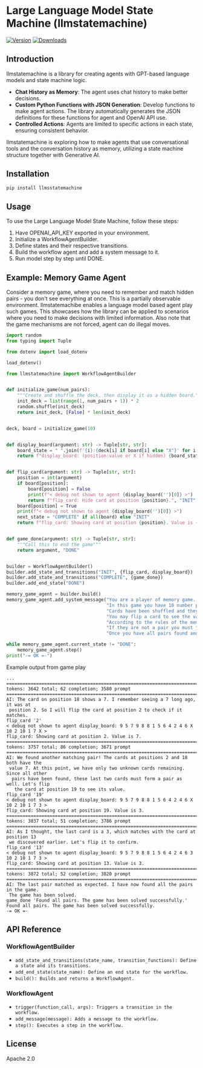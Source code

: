 # Large Language Model State Machine (llmstatemachine)

[![Version](https://img.shields.io/pypi/v/llmstatemachine.svg)](https://pypi.python.org/pypi/llmstatemachine)
[![Downloads](http://pepy.tech/badge/llmstatemachine)](http://pepy.tech/project/llmstatemachine)

## Introduction

llmstatemachine is a library for creating agents with GPT-based language models and state machine logic.


- **Chat History as Memory**: The agent uses chat history to make better decisions.
- **Custom Python Functions with JSON Generation**: Develop functions to make agent actions.
  The library automatically generates the JSON definitions for these functions for agent and OpenAI API use.
- **Controlled Actions**: Agents are limited to specific actions in each state, ensuring consistent behavior.


llmstatemachine is exploring how to make agents that use conversational tools and the conversation history as memory,
utilizing a state machine structure together with Generative AI.

## Installation
```bash
pip install llmsstatemachine
```

## Usage
To use the Large Language Model State Machine, follow these steps:

1. Have OPENAI_API_KEY exported in your environment.
2. Initialize a WorkflowAgentBuilder.
3. Define states and their respective transitions.
4. Build the workflow agent and add a system message to it.
5. Run model step by step until DONE.

## Example: Memory Game Agent

Consider a memory game, where you need to remember and match hidden pairs -
you don't see everything at once. This is a partially observable environment. llmstatemachibe enables a language model based 
agent play such games.
This showcases how the library can be applied to scenarios 
where you need to make decisions with limited information.
Also note that the game mechanisms are not forced, agent can do illegal moves. 

```python
import random
from typing import Tuple

from dotenv import load_dotenv

load_dotenv()

from llmstatemachine import WorkflowAgentBuilder


def initialize_game(num_pairs):
    """Create and shuffle the deck, then display it as a hidden board."""
    init_deck = list(range(1, num_pairs + 1)) * 2
    random.shuffle(init_deck)
    return init_deck, [False] * len(init_deck)


deck, board = initialize_game(10)


def display_board(argument: str) -> Tuple[str, str]:
    board_state = " ".join(f'{i}:{deck[i] if board[i] else "X"}' for i in range(len(deck)))
    return f"display_board: (position:value or X if hidden) {board_state}", "INIT"


def flip_card(argument: str) -> Tuple[str, str]:
    position = int(argument)
    if board[position]:
        board[position] = False
        print(f"< debug not shown to agent {display_board('')[0]} >")
        return f"flip_card: Hide card at position {position}.", "INIT"
    board[position] = True
    print(f"< debug not shown to agent {display_board('')[0]} >")
    next_state = "COMPLETE" if all(board) else "INIT"
    return f"flip_card: Showing card at position {position}. Value is {deck[position]}.", next_state


def game_done(argument: str) -> Tuple[str, str]:
    """Call this to end the game"""
    return argument, "DONE"


builder = WorkflowAgentBuilder()
builder.add_state_and_transitions("INIT", {flip_card, display_board})
builder.add_state_and_transitions("COMPLETE", {game_done})
builder.add_end_state("DONE")

memory_game_agent = builder.build()
memory_game_agent.add_system_message("You are a player of memory game. " +
                                     "In this game you have 10 number pairs in 20 cards. " +
                                     "Cards have been shuffled and they are all face down. " +
                                     "You may flip a card to see the value. " +
                                     "According to the rules of the memory game you can check a pair. " +
                                     "If they are not a pair you must flip them back hidden. " +
                                     "Once you have all pairs found and shown the game is done.")

while memory_game_agent.current_state != "DONE":
    memory_game_agent.step()
print("-= OK =-")

```
Example output from game play
```shell
...
================================================================================
tokens: 3642 total; 62 completion; 3580 prompt
================================================================================
AI: The card on position 18 shows a 7. I remember seeing a 7 long ago, it was at
 position 2. So I will flip the card at position 2 to check if it matches.
flip_card '2'
< debug not shown to agent display_board: 9 5 7 9 8 8 1 5 6 4 2 4 6 X 10 2 10 1 7 X >
flip_card: Showing card at position 2. Value is 7.
================================================================================
tokens: 3757 total; 86 completion; 3671 prompt
================================================================================
AI: We found another matching pair! The cards at positions 2 and 18 both have the
 value 7. At this point, we have only two unknown cards remaining. Since all other
  pairs have been found, these last two cards must form a pair as well. Let's flip
   the card at position 19 to see its value.
flip_card '19'
< debug not shown to agent display_board: 9 5 7 9 8 8 1 5 6 4 2 4 6 X 10 2 10 1 7 3 >
flip_card: Showing card at position 19. Value is 3.
================================================================================
tokens: 3837 total; 51 completion; 3786 prompt
================================================================================
AI: As I thought, the last card is a 3, which matches with the card at position 13
 we discovered earlier. Let's flip it to confirm.
flip_card '13'
< debug not shown to agent display_board: 9 5 7 9 8 8 1 5 6 4 2 4 6 3 10 2 10 1 7 3 >
flip_card: Showing card at position 13. Value is 3.
================================================================================
tokens: 3872 total; 52 completion; 3820 prompt
================================================================================
AI: The last pair matched as expected. I have now found all the pairs in the game.
 The game has been solved.
game_done 'Found all pairs. The game has been solved successfully.'
Found all pairs. The game has been solved successfully.
-= OK =-
```


## API Reference

### WorkflowAgentBuilder

- `add_state_and_transitions(state_name, transition_functions): Define a state and its transitions.`
- `add_end_state(state_name): Define an end state for the workflow.`
- `build(): Builds and returns a WorkflowAgent.`

### WorkflowAgent

- `trigger(function_call, args): Triggers a transition in the workflow.`
- `add_message(message): Adds a message to the workflow.`
- `step(): Executes a step in the workflow.`

## License
Apache 2.0

